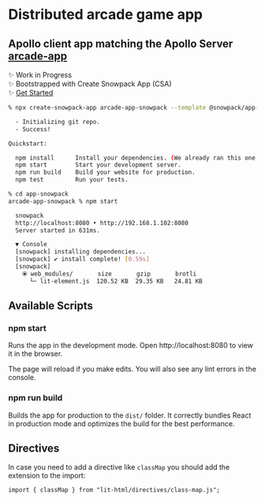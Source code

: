 # Distributed arcade game app

## Apollo client app matching the Apollo Server [arcade-app](https://github.com/olange/arcade)

✨ Work in Progress  
✨ Bootstrapped with Create Snowpack App (CSA)  
✨ [Get Started](https://www.snowpack.dev/#get-started)

```bash
% npx create-snowpack-app arcade-app-snowpack --template @snowpack/app-template-lit-element

  - Initializing git repo.
  - Success!

Quickstart:

  npm install      Install your dependencies. (We already ran this one for you!)
  npm start        Start your development server.
  npm run build    Build your website for production.
  npm test         Run your tests.

% cd app-snowpack
arcade-app-snowpack % npm start

  snowpack
  http://localhost:8080 • http://192.168.1.102:8080
  Server started in 631ms.

  ▼ Console
  [snowpack] installing dependencies...
  [snowpack] ✔ install complete! [0.59s]
  [snowpack]
    ⦿ web_modules/       size       gzip       brotli
      └─ lit-element.js  120.52 KB  29.35 KB   24.81 KB
```

## Available Scripts

### npm start

Runs the app in the development mode.
Open http://localhost:8080 to view it in the browser.

The page will reload if you make edits.
You will also see any lint errors in the console.

### npm run build

Builds the app for production to the `dist/` folder.
It correctly bundles React in production mode and optimizes the build for the best performance.

## Directives

In case you need to add a directive like `classMap` you should add the extension to the import:

```
import { classMap } from "lit-html/directives/class-map.js";
```
